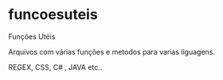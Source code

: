 funcoesuteis
============

Funções Utéis


  Arquivos com várias funções e metodos para varias liguagens. 
  
  REGEX, CSS, C# , JAVA etc..
